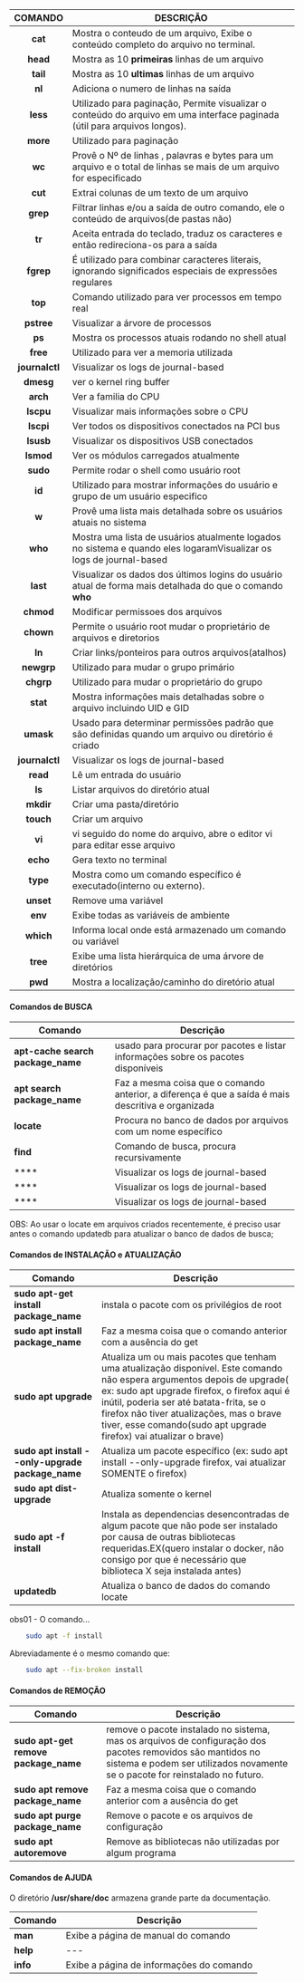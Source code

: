 
| COMANDO     | DESCRIÇÃO |
| :----:      | ----------- |
| **cat**         | Mostra o conteudo de um arquivo, Exibe o conteúdo completo do arquivo no terminal. |
| **head**        | Mostra as 10 **primeiras** linhas de um arquivo       |
| **tail**        | Mostra as 10 **ultimas** linhas de um arquivo          |
| **nl**          | Adiciona o numero de linhas na saída        |
| **less**        | Utilizado para paginação, Permite visualizar o conteúdo do arquivo em uma interface paginada (útil para arquivos longos).       |
| **more**        | Utilizado para paginação        |
| **wc**          | Provê o Nº de linhas , palavras e bytes para um arquivo e o total de linhas se mais de um arquivo for especificado       |
| **cut**         | Extrai colunas de um texto de um arquivo        |
| **grep**        | Filtrar linhas e/ou a saída de outro comando, ele o conteúdo de arquivos(de pastas não)        |
| **tr**          | Aceita entrada do teclado, traduz os caracteres e então redireciona-os para a saída        |
| **fgrep**       | É utilizado para combinar caracteres literais, ignorando significados especiais de expressões regulares        |
|   **top**       | Comando utilizado para ver processos em tempo real        |
| **pstree**      | Visualizar a árvore de processos        |
| **ps**          | Mostra os processos atuais rodando no shell atual        |
| **free**        | Utilizado para ver a memoria utilizada        |
| **journalctl**  | Visualizar os logs de journal-based        |
| **dmesg**       | ver o kernel ring buffer       |
| **arch**        | Ver a familia do CPU       |
| **lscpu**       | Visualizar mais informações sobre o CPU        |
| **lscpi**       | Ver todos os dispositivos conectados na PCI bus        |
| **lsusb**       | Visualizar os dispositivos USB conectados        |
| **lsmod**       | Ver os módulos carregados atualmente        |
| **sudo**        | Permite rodar o shell como usuário root        |
| **id**          | Utilizado para mostrar informações do usuário e grupo de um usuário especifico        |
| **w**           | Provê uma lista mais detalhada sobre os usuários atuais no sistema |
| **who**         | Mostra uma lista de usuários atualmente logados no sistema e quando eles logaramVisualizar os logs de journal-based        |
| **last**        | Visualizar os dados dos últimos logins do usuário atual de forma mais detalhada do que o comando **who**       |
| **chmod**       | Modificar permissoes dos arquivos        |
| **chown**       | Permite o usuário root mudar o proprietário de arquivos e diretorios       |
| **ln**          | Criar links/ponteiros para outros arquivos(atalhos)        |
| **newgrp**      | Utilizado para mudar o grupo primário        |
| **chgrp**       | Utilizado para mudar o proprietário do grupo        |
| **stat**        | Mostra informações mais detalhadas sobre o arquivo incluindo UID e GID       |
| **umask**       | Usado para determinar permissões padrão que são definidas quando um arquivo ou diretório é criado       |
| **journalctl**  | Visualizar os logs de journal-based        |
| **read**        | Lê um entrada do usuário        |
| **ls**          | Listar arquivos do diretório atual        |
| **mkdir**       | Criar uma pasta/diretório        |
| **touch**       | Criar um arquivo        |
| **vi**          | vi seguido do nome do arquivo, abre o editor vi para editar esse arquivo     |
| **echo**        | Gera texto no terminal        |
| **type**        | Mostra como um comando específico é executado(interno ou externo).        |
| **unset**        | Remove uma variável      |
| **env**          | Exibe todas as variáveis de ambiente      |
| **which**        | Informa local onde está armazenado um comando ou variável      |
| **tree**        | Exibe uma lista hierárquica de uma árvore de diretórios      |
| **pwd**        | Mostra a localização/caminho do diretório atual      |


#### Comandos de BUSCA

| Comando  | Descrição        |
|----------|------------------|
| **apt-cache search package_name**  | usado para procurar por pacotes e listar informações sobre os pacotes disponíveis        |
| **apt search package_name**        | Faz a mesma coisa que o comando anterior, a diferença é que a saída é mais descritiva e organizada       |
| **locate**        | Procura no banco de dados por arquivos com um nome específico       |
| **find**          | Comando de busca, procura recursivamente        |
| ****  | Visualizar os logs de journal-based        |
| ****  | Visualizar os logs de journal-based        |
| ****  | Visualizar os logs de journal-based        |

OBS: Ao usar o locate em arquivos criados recentemente, é preciso usar antes o comando updatedb para atualizar o banco de dados de busca;

#### Comandos de INSTALAÇÃO e ATUALIZAÇÃO

| Comando  | Descrição        |
|----------|------------------|
| **sudo apt-get install package_name**  | instala o pacote com os privilégios de root       |
| **sudo apt install package_name**      | Faz a mesma coisa que o comando anterior com a ausência do get     |
| **sudo apt upgrade**                   | Atualiza um ou mais pacotes que tenham uma atualização disponível. Este comando não espera argumentos depois de upgrade( ex: sudo apt upgrade firefox, o firefox aqui é inútil, poderia ser até batata-frita, se o firefox não tiver atualizações, mas o brave tiver, esse comando(sudo apt upgrade firefox) vai atualizar o brave)        |
| **sudo apt install --only-upgrade package_name**              | Atualiza um pacote específico (ex: sudo apt install --only-upgrade firefox, vai atualizar SOMENTE o firefox)       |
| **sudo apt dist-upgrade**              | Atualiza somente o kernel       |
| **sudo apt -f install**                | Instala as dependencias desencontradas de algum pacote que não pode ser instalado por causa de outras bibliotecas requeridas.EX(quero instalar o docker, não consigo por que é necessário que biblioteca X seja instalada antes)       |
| **updatedb**  | Atualiza o banco de dados do comando locate|


obs01 - O comando...
```sh
    sudo apt -f install
```
Abreviadamente é o mesmo comando que:
```sh
    sudo apt --fix-broken install
```

#### Comandos de REMOÇÃO

| Comando  | Descrição        |
|----------|------------------|
| **sudo apt-get remove package_name**  | remove o pacote instalado no sistema, mas os arquivos de configuração dos pacotes removidos são mantidos no sistema e podem ser utilizados novamente se o pacote for reinstalado no futuro.    |
| **sudo apt remove package_name**      | Faz a mesma coisa que o comando anterior com a ausência do get       |
| **sudo apt purge package_name**       | Remove o pacote e os arquivos de configuração      |
| **sudo apt autoremove**               | Remove as bibliotecas não utilizadas por algum programa      |


#### Comandos de AJUDA
O diretório **/usr/share/doc** armazena grande parte da documentação.

| Comando  | Descrição        |
|----------|------------------|
| **man**         | Exibe a página de manual do comando    |
| **help**        | ---      |
| **info**        | Exibe a página de informações do comando   |

